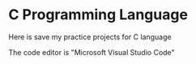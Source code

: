 # C Programming Language

Here is save my practice projects for C language

The code editor is "Microsoft Visual Studio Code"